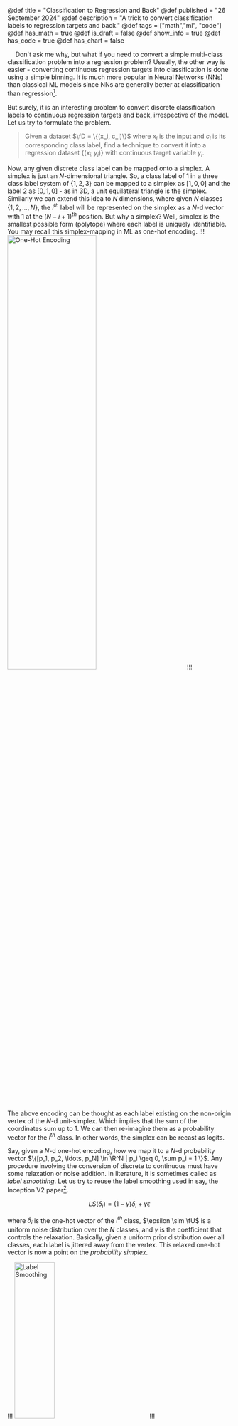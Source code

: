 @def title = "Classification to Regression and Back"
@def published = "26 September 2024"
@def description = "A trick to convert classification labels to regression targets and back."
@def tags = ["math","ml", "code"]
@def has_math = true
@def is_draft = false
@def show_info = true
@def has_code = true
@def has_chart = false


&emsp; Don't ask me why, but what if you need to convert a simple multi-class classification problem into a regression problem? Usually, the other way is easier - converting continuous regression targets into classification is done using a simple binning. It is much more popular in Neural Networks (NNs) than classical ML models since NNs are generally better at classification than regression[^1]. 

But surely, it is an interesting problem to convert discrete classification labels to continuous regression targets and back, irrespective of the model. Let us try to formulate the problem.

> Given a dataset $\fD = \{(x_i, c_i)\}$ where $x_i$ is the input and $c_i$ is its corresponding class label, find a technique to convert it into a regression dataset $\{(x_i, y_i)\}$ with continuous target variable $y_i$.


Now, any given discrete class label can be mapped onto a simplex. A simplex is just an $N$-dimensional triangle. So, a class label of 1 in a three class label system of $\{1,2, 3\}$ can be mapped to a simplex as $[1,0, 0]$ and the label 2 as $[0, 1, 0]$ - as in 3D, a unit equilateral triangle is the simplex. Similarly we can extend this idea to $N$ dimensions, where given $N$ classes $\{1, 2, \ldots, N\}$, the $i^{th}$ label will be represented on the simplex as a $N$-d vector with 1 at the $(N-i+1)^{th}$ position. But why a simplex? Well, simplex is the smallest possible form (polytope) where each label is uniquely identifiable. You may recall this simplex-mapping in ML as one-hot encoding.
!!!
<img  style="width:50%;min-width:400px;"  src="/media/post_images/one-hot.svg" alt="One-Hot Encoding">
!!!

The above encoding can be thought as each label existing on the non-origin vertex of the $N$-d unit-simplex. Which implies that the sum of the coordinates sum up to 1. We can then re-imagine them as a probability vector for the $i^{th}$ class. In other words, the simplex can be recast as logits. 

Say, given a $N$-d one-hot encoding, how we map it to a $N$-d probability vector $\{[p_1, p_2, \ldots, p_N] \in \R^N | p_i \geq 0, \sum p_i = 1 \}$. Any procedure involving the conversion of discrete to continuous must have some relaxation or noise addition. In literature, it is sometimes called as *label smoothing*. Let us try to reuse the label smoothing used in say, the Inception V2 paper[^2].

$$
LS(\delta_i) = (1 - \gamma) \delta_i + \gamma \epsilon
$$

where $\delta_i$ is the one-hot vector of the $i^{th}$ class, $\epsilon \sim \fU$ is a uniform noise distribution over the $N$ classes, and $\gamma$ is the coefficient that controls the relaxation. Basically, given a uniform prior distribution over all classes, each label is jittered away from the vertex. This relaxed one-hot vector is now a point on the *probability simplex*. 


!!!
<img  style="width:30%;min-width:300px;"  src="/media/post_images/label-smooth.svg" alt="Label Smoothing">
!!!

So, that's it? We have now a real-valued vector from the discrete class labels. Note that these vectors, although continuous, exists on the simplex. In other words, they are constrained to be within the simplex. Even if we use a regression loss, the optimizer needs account for this constraint. This is not so straight-forward[^3]. 

&emsp; Here's the most interesting part of the problem - one that motivated me to write this article. One can transform the probability simplex vector such that the resultant follows a Multivariate Normal (MVN) Distribution. That is, given the relaxed simplex vector $\delta_i$

$$
\begin{aligned}
y_i = \big [\log(\delta_i^1 / \delta_i^M), \log(\delta_i^2 / \delta_i^M), \ldots, \log(\delta_i^N / \delta_i^M) \big ] \sim \fN
\end{aligned}
$$

Where $\delta_i^j$ is the $j^{th}$ component of the $\delta_i$ vector, and $\delta_i^M$ is the $M^{th}$ component of $\delta_i$ chosen to the normalizer. This result is due to Aichison and Shen (1980)[^4]. 

Based on the above idea, a general class of log-ratio transforms were introduced to reparameterize probability simplexes on to MVN. The one caveat being that no logit should be zero. A more recent such log-ratio transform is the *isometric log-ratio transform* (ILR). This is a more sophisticated transform but the crux is still the log-ratio of the individual components. IRL uses the geometric mean of the simplex vector to normalize the simplex vector and projects the resultant log vector unto an orthogonal space.

$$
\begin{aligned}
p_i &= \big [ \log(\delta_i^1 / g(\delta_i)), \ldots,  \log(\delta_i^N / g(\delta_i)) \big ]\\
y_i &= V^T p_i  && \color{OrangeRed} \text{(ILR)}
\end{aligned}
$$
Where $g(\delta_i)$ is the geometric mean of the vector $\delta_i$, and $V$ is some orthonormal basis matrix of size $N \times (N-1)$. The resultant $y_i$ is a real-valued continuous, unconstrained, normal-distributed variable (of $N-1$ dimensions), which can be directly used for regression problems.

&emsp; Even more fascinating is that the procedure is completely reversible. The reverse operation is to directly map the variables back to the simplex space (inverse  orthogonal transformation) and undo the log-ratio transformation via a simple softmax. This yields the relaxed logits from which the labels can be determined losslessly. Note that even the binning operation to convert regression to classification is lossy as we cannot completely recover the value from the predicted bin.


### Code

```python
import numpy as np
from scipy.stats import gmean    # geometric mean
from scipy.linalg import helmert # For orthogonal matrix
from scipy.special import softmax 

def label_to_continuous(labels, num_classes:int, gamma:float = 0.3):
    """
    Transforms the given labels into a set of 
    continuous, unconstrained normal-distributed variables
    of dimension num_classes-1.
    """
    # One hot encoding
    delta = np.eye(num_classes)[labels]

    # Relaxation (epsilon = 1 / num_classes)
    delta = (1.0 - gamma) * delta +  gamma * np.ones_like(delta) / num_classes

    # Compute log ratios
    log_ratios = np.log(delta / gmean(delta, axis=-1).reshape(-1,1))

    # orthogonal basis
    V = helmert(num_classes, full=True)[1:]
    # Sanity check
    assert np.allclose(V @ V.T, np.eye(N-1))

    return log_ratios @ V.T

def continuous_to_label(y, num_classes:int):
    """
    Inverts the given set of continuous variables back
    to discrete labels.
    """
    V = helmert(num_classes, full=True)[1:]
    # Get log ratios
    lr = y @ V

    # Invert log ratios
    delta = softmax(lr)

    # Compute labels
    return np.argmax(delta, -1)  

```

## But Why Tho?
&emsp; Well, the paper[^5] that proposed this idea, applied it to instances where the labels are noisy. Since, regression problems have a much more robust techniques for dealing with such issues (like separating noise form the signal), many noisy-label classification problems can be improved using this technique.

Another idea, again proposed by the first author Erik Englesson in a talk, is to apply to Gaussian Process classification. GP classification is intractable, and relies on Laplace approximation. This could also be a potential idea to map the classes to regression targets, perform GP regression, and map it back to discrete labels.

In any case, the idea of a simple log-ratio reparameterization to yield normal-distributed variables was quite fascinating. And that is enough for me!

----

[^1]: Pose estimation, and object detection models (both using regression losses) do work well in practice, but generally for lower dimensional regression problems, NNs do not work well. They are better at classification. NNs using regression losses (say, MSE or NLL) work well when the dimensionality is high (MSE between images / large tensors). In fact, there's some research trying to understand why this is the case - based on the distribution of regression targets. See [A step towards understanding why classification helps regression](https://arxiv.org/abs/2308.10603) and [Balanced MSE for Imbalanced Visual Regression](https://arxiv.org/abs/2203.16427).

[^2]: ArXiv Link: [Rethinking the Inception Architecture for Computer Vision](https://arxiv.org/abs/1512.00567).

[^3]: The above relaxed vectors may be assumed to follow the Dirichlet distribution, as it is tractable. But there is an easier way.

[^4]: More formally, Aitchison introduced a family of distributions over the probability simplex - Logistic Normal distribution - that is easier to work with than conventional Dirichlet distribution. Furthermore, he also showed that these Logistic-Normal distributions are closer to the Dirichlet distribution in terms of KL divergence. Further reference: Aitchison J and Shen SM (1980) *Logistic-normal distributions. Some properties and uses*. Biometrika 67(2), 261–272.

[^5]: Englesson, Erik, and Hossein Azizpour. *Robust classification via regression for learning with noisy labels.* ICLR 2024, Vienna, 2024. [OpenReview Link](https://openreview.net/forum?id=wfgZc3IMqo)